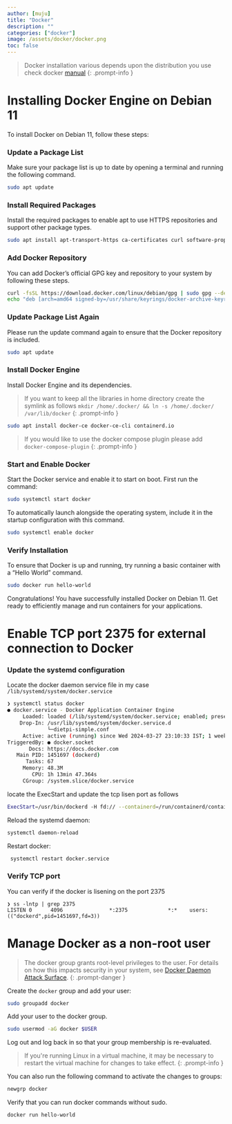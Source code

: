```yaml
---
author: [muju]
title: "Docker"
description: ""
categories: ["docker"]
image: /assets/docker/docker.png
toc: false
---
```

> Docker installation various depends upon the distribution you use check docker [manual](https://docs.docker.com/desktop/install/debian/)
{: .prompt-info }

# Installing Docker Engine on Debian 11

To install Docker on Debian 11, follow these steps:

### Update a Package List

Make sure your package list is up to date by opening a terminal and running the following command.

```bash
sudo apt update
```

### Install Required Packages

Install the required packages to enable apt to use HTTPS repositories and support other package types.

```bash
sudo apt install apt-transport-https ca-certificates curl software-properties-common
```

### Add Docker Repository

You can add Docker’s official GPG key and repository to your system by following these steps.

```bash
curl -fsSL https://download.docker.com/linux/debian/gpg | sudo gpg --dearmor -o /usr/share/keyrings/docker-archive-keyring.gpg
echo "deb [arch=amd64 signed-by=/usr/share/keyrings/docker-archive-keyring.gpg] https://download.docker.com/linux/debian $(lsb_release -cs) stable" | sudo tee /etc/apt/sources.list.d/docker.list > /dev/null
```

### Update Package List Again

Please run the update command again to ensure that the Docker repository is included.

```bash
sudo apt update
```

###  Install Docker Engine

Install Docker Engine and its dependencies.

> If you want to keep all the libraries in home directory create the symlink as follows `mkdir /home/.docker/ && ln -s /home/.docker/ /var/lib/docker` 
{: .prompt-info }

```bash
sudo apt install docker-ce docker-ce-cli containerd.io
```

> If you would like to use the docker compose plugin please add `docker-compose-plugin`
{: .prompt-info }

###  Start and Enable Docker

Start the Docker service and enable it to start on boot. First run the command:

```bash
sudo systemctl start docker
```

To automatically launch alongside the operating system, include it in the startup configuration with this command.

```bash
sudo systemctl enable docker
```

### Verify Installation

To ensure that Docker is up and running, try running a basic container with a “Hello World” command.

```bash
sudo docker run hello-world
```

Congratulations! You have successfully installed Docker on Debian 11. Get ready to efficiently manage and run containers for your applications.


# Enable TCP port 2375 for external connection to Docker

### Update the systemd configuration
Locate the docker daemon service file in my case `/lib/systemd/system/docker.service`

```bash
❯ systemctl status docker
● docker.service - Docker Application Container Engine
     Loaded: loaded (/lib/systemd/system/docker.service; enabled; preset: enabled)
    Drop-In: /usr/lib/systemd/system/docker.service.d
             └─dietpi-simple.conf
     Active: active (running) since Wed 2024-03-27 23:10:33 IST; 1 week 2 days ago
TriggeredBy: ● docker.socket
       Docs: https://docs.docker.com
   Main PID: 1451697 (dockerd)
      Tasks: 67
     Memory: 48.3M
        CPU: 1h 13min 47.364s
     CGroup: /system.slice/docker.service
``` 

locate the ExecStart and update the tcp lisen port as follows 

```bash
ExecStart=/usr/bin/dockerd -H fd:// --containerd=/run/containerd/containerd.sock -H=fd:// -H=tcp://0.0.0.0:2375
```

Reload the systemd daemon:

```bash
systemctl daemon-reload
```

Restart docker:

```bash
 systemctl restart docker.service
```

### Verify TCP port

You can verify if the docker is lisening on the port 2375

```
❯ ss -lntp | grep 2375
LISTEN 0      4096               *:2375             *:*    users:(("dockerd",pid=1451697,fd=3))
```

# Manage Docker as a non-root user

> The docker group grants root-level privileges to the user. For details on how this impacts security in your system, see [Docker Daemon Attack Surface](https://docs.docker.com/engine/security/#docker-daemon-attack-surface).
{: .prompt-danger }

Create the `docker` group and add your user:

```bash
sudo groupadd docker
```

Add your user to the docker group.

```bash
sudo usermod -aG docker $USER
```

Log out and log back in so that your group membership is re-evaluated.

> If you're running Linux in a virtual machine, it may be necessary to restart the virtual machine for changes to take effect.
{: .prompt-info }

You can also run the following command to activate the changes to groups:

```bash
newgrp docker
```

Verify that you can run docker commands without sudo.

```bash
docker run hello-world
 ```